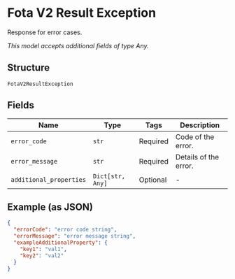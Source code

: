 
# Fota V2 Result Exception

Response for error cases.

*This model accepts additional fields of type Any.*

## Structure

`FotaV2ResultException`

## Fields

| Name | Type | Tags | Description |
|  --- | --- | --- | --- |
| `error_code` | `str` | Required | Code of the error. |
| `error_message` | `str` | Required | Details of the error. |
| `additional_properties` | `Dict[str, Any]` | Optional | - |

## Example (as JSON)

```json
{
  "errorCode": "error code string",
  "errorMessage": "error message string",
  "exampleAdditionalProperty": {
    "key1": "val1",
    "key2": "val2"
  }
}
```

